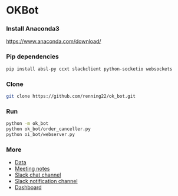 # OKBot

### Install Anaconda3
https://www.anaconda.com/download/

### Pip dependencies
```sh
pip install absl-py ccxt slackclient python-socketio websockets
```
### Clone 
```sh
git clone https://github.com/renning22/ok_bot.git
```
### Run
```sh
python -m ok_bot
python ok_bot/order_canceller.py
python oi_bot/webserver.py
```

### More
* [Data](https://drive.google.com/open?id=1KwQDKQq31hzxEDAllOaH9rVQP7PL2eM_)
* [Meeting notes](https://paper.dropbox.com/doc/OK-Arbitrage-Meeting-Note--ASKaOlHQlfZ3PulilxnQfsNwAQ-qRg4c0Oou3OAp4c2eC8Vh)
* [Slack chat channel](https://chivesharvester.slack.com/messages/CEAFYFFFA/convo/CEAFYFFFA-1543129958.008600/)
* [Slack notification channel](https://chivesharvester.slack.com/messages/CC3CCUW65/convo/CEAFYFFFA-1543129958.008600/)
* [Dashboard](http://teb.ai)

